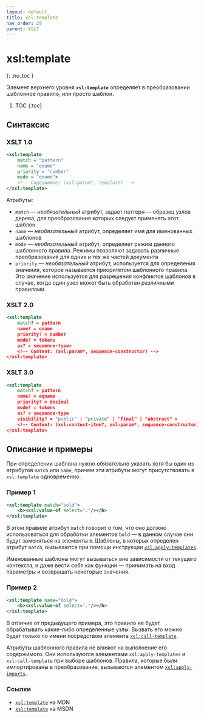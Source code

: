 ```yaml
---
layout: default
title: xsl:template
nav_order: 29
parent: XSLT
---
```


<!-- prettier-ignore-start -->
# xsl:template
{: .no_toc }
<!-- prettier-ignore-end -->

Элемент верхнего уровня **`xsl:template`** определяет в преобразовании шаблонное правило, или просто шаблон.

<!-- prettier-ignore -->
1. TOC
{:toc}

## Синтаксис

### XSLT 1.0

```xml
<xsl:template
    match = "pattern"
    name = "qname"
    priority = "number"
    mode = "qname">
    <!-- Содержимое: (xsl:param*, template) -->
</xsl:template>
```

Атрибуты:

- `match` — _необязательный_ атрибут, задает паттерн — образец узлов дерева, для преобразования которых следует применять этот шаблон
- `name` — _необязательный_ атрибут, определяет имя для именованных шаблонов
- `mode` — _необязательный_ атрибут, определяет режим данного шаблонного правила. Режимы позволяют задавать различные преобразования для одних и тех же частей документа
- `priority` — _необязательный_ атрибут, используется для определения значения, которое называется приоритетом шаблонного правила. Это значение используется для разрешения конфликтов шаблонов в случае, когда один узел может быть обработан различными правилами.

### XSLT 2.0

```xml
<xsl:template
    match? = pattern
    name? = qname
    priority? = number
    mode? = tokens
    as? = sequence-type>
    <!-- Content: (xsl:param*, sequence-constructor) -->
</xsl:template>
```

### XSLT 3.0

```xml
<xsl:template
    match? = pattern
    name? = eqname
    priority? = decimal
    mode? = tokens
    as? = sequence-type
    visibility? = "public" | "private" | "final" | "abstract" >
    <!-- Content: (xsl:context-item?, xsl:param*, sequence-constructor) -->
</xsl:template>
```

## Описание и примеры

При определении шаблона нужно обязательно указать хотя бы один из атрибутов `match` или `name`, причем эти атрибуты могут присутствовать в `xsl:template` одновременно.

### Пример 1

```xml
<xsl:template match="bold">
    <b><xsl:value-of select="."/></b>
</xsl:template>
```

В этом правиле атрибут `match` говорит о том, что оно должно использоваться для обработки элементов `bold` — в данном случае они будут заменяться на элементы `b`. Шаблоны, в которых определен атрибут `match`, вызываются при помощи инструкции [`xsl:apply-templates`](/xslt/xsl-apply-templates/).

Именованные шаблоны могут вызываться вне зависимости от текущего контекста, и даже вести себя как функции — принимать на вход параметры и возвращать некоторые значения.

### Пример 2

```xml
<xsl:template name="bold">
    <b><xsl:value-of select="."/></b>
</xsl:template>
```

В отличие от предыдущего примера, это правило не будет обрабатывать какие-либо определенные узлы. Вызвать его можно будет только по имени посредством элемента [`xsl:call-template`](/xslt/xsl-call-template/).

Атрибуты шаблонного правила не влияют на выполнение его содержимого. Они используются элементами `xsl:apply-templates` и `xsl:call-template` при выборе шаблонов. Правила, которые были импортированы в преобразование, вызываются элементом [`xsl:apply-imports`](/xslt/xsl-apply-imports/).

### Ссылки

- [`xsl:template`](https://developer.mozilla.org/en/XSLT/template) на MDN
- [`xsl:template`](https://msdn.microsoft.com/en-us/library/ms256110.aspx) на MSDN
